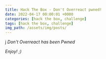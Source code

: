 ```yaml
---
title: Hack The Box - Don't Overreact pwned!
date: 2022-04-17 00:00:01 +0000
categories: [hack the box, challenge]
tags: [hack the box, challenge]
img_path: /assets/img/posts/
---
```


j
*Don't Overreact has been Pwned*

*Enjoy! ;)*
